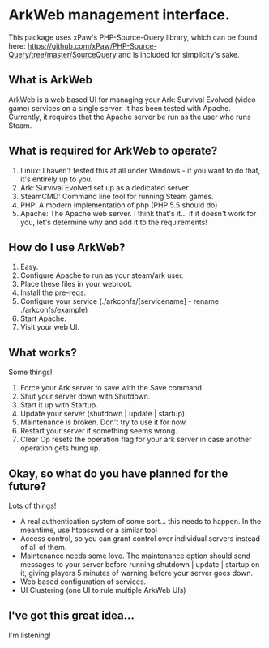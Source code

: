 # ArkWeb management interface.

This package uses xPaw's PHP-Source-Query library, which can be found here: https://github.com/xPaw/PHP-Source-Query/tree/master/SourceQuery and is included for simplicity's sake.

## What is ArkWeb

ArkWeb is a web based UI for managing your Ark: Survival Evolved (video game) services on a single server. It has been tested with Apache. Currently, it requires that the Apache server be run as the user who runs Steam.

## What is required for ArkWeb to operate?

1. Linux: I haven't tested this at all under Windows - if you want to do that, it's entirely up to you.
2. Ark: Survival Evolved set up as a dedicated server.
3. SteamCMD: Command line tool for running Steam games.
4. PHP: A modern implementation of php (PHP 5.5 should do)
5. Apache: The Apache web server.
I think that's it... if it doesn't work for you, let's determine why and add it to the requirements!

## How do I use ArkWeb?

1. Easy.
2. Configure Apache to run as your steam/ark user.
3. Place these files in your webroot.
4. Install the pre-reqs.
5. Configure your service (./arkconfs/[servicename] - rename ./arkconfs/example)
6. Start Apache.
7. Visit your web UI.

## What works?

Some things!
1. Force your Ark server to save with the Save command.
2. Shut your server down with Shutdown.
3. Start it up with Startup.
4. Update your server (shutdown | update | startup)
5. Maintenance is broken. Don't try to use it for now.
6. Restart your server if something seems wrong.
7. Clear Op resets the operation flag for your ark server in case another operation gets hung up.

## Okay, so what do you have planned for the future?

Lots of things!
* A real authentication system of some sort... this needs to happen. In the meantime, use htpasswd or a similar tool
* Access control, so you can grant control over individual servers instead of all of them.
* Maintenance needs some love. The maintenance option should send messages to your server before running shutdown | update | startup on it, giving players 5 minutes of warning before your server goes down.
* Web based configuration of services.
* UI Clustering (one UI to rule multiple ArkWeb UIs)

## I've got this great idea...

I'm listening!
